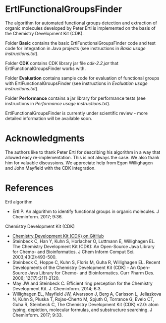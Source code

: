 # ErtlFunctionalGroupsFinder

The algorithm for automated functional groups detection and extraction of organic molecules developed by Peter Ertl is implemented on the basis of the Chemistry Development Kit (CDK).

Folder **Basic** contains the basic ErtlFunctionalGroupsFinder code and test code for integration in Java projects (see instructions in *Basic usage instructions.txt*).

Folder **CDK** contains CDK library jar file *cdk-2.2.jar* that ErtlFunctionalGroupsFinder works with.

Folder **Evaluation** contains sample code for evaluation of functional groups with ErtlFunctionalGroupsFinder (see instructions in *Evaluation usage instructions.txt*).

Folder **Performance** contains a jar library for performance tests (see instructions in *Performance usage instructions.txt*).

ErtlFunctionalGroupsFinder is currently under scientific review - more detailed information will be available soon.

# Acknowledgments
The authors like to thank Peter Ertl for describing his algorithm in a way that allowed easy re-implementation. This is not always the case. We also thank him for valuable discussions. We appreciate help from Egon Willighagen and John Mayfield with the CDK integration.

# References
Ertl algorithm<br/>
* Ertl P. An algorithm to identify functional groups in organic molecules. J Cheminform. 2017; 9:36.

Chemistry Development Kit (CDK)<br/>
* [Chemistry Development Kit (CDK) on GitHub](https://cdk.github.io/)<br/>
* Steinbeck C, Han Y, Kuhn S, Horlacher O, Luttmann E, Willighagen EL. The Chemistry Development Kit (CDK): An Open-Source Java Library for Chemo- and Bioinformatics. J Chem Inform Comput Sci. 2003;43(2):493-500.<br/>
* Steinbeck C, Hoppe C, Kuhn S, Floris M, Guha R, Willighagen EL. Recent Developments of the Chemistry Development Kit (CDK) - An Open-Source Java Library for Chemo- and Bioinformatics. Curr Pharm Des. 2006; 12(17):2111-2120.<br/>
* May JW and Steinbeck C. Efficient ring perception for the Chemistry Development Kit. J. Cheminform. 2014; 6:3.<br/>
* Willighagen EL, Mayfield JW, Alvarsson J, Berg A, Carlsson L, Jeliazkova N, Kuhn S, Pluska T, Rojas-Chertó M, Spjuth O, Torrance G, Evelo CT, Guha R, Steinbeck C, The Chemistry Development Kit (CDK) v2.0: atom typing, depiction, molecular formulas, and substructure searching. J Cheminform. 2017; 9:33.
